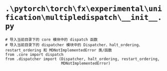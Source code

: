 # `.\pytorch\torch\fx\experimental\unification\multipledispatch\__init__.py`

```
# 导入当前目录下的 core 模块中的 dispatch 函数
# 导入当前目录下的 dispatcher 模块中的 Dispatcher、halt_ordering、restart_ordering 和 MDNotImplementedError 类/函数
from .core import dispatch
from .dispatcher import (Dispatcher, halt_ordering, restart_ordering,
                         MDNotImplementedError)
```